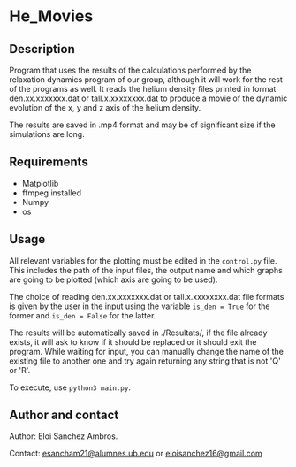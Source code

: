 # He_Movies
## Description
Program that uses the results of the calculations performed by the relaxation dynamics program of our group, although it will work for the rest of the programs as well. It reads the helium density files printed in format den.xx.xxxxxxx.dat or tall.x.xxxxxxxx.dat to produce a movie of the dynamic evolution of the x, y and z axis of the helium density.

The results are saved in .mp4 format and may be of significant size if the simulations are long.

## Requirements
- Matplotlib
- ffmpeg installed
- Numpy
- os

## Usage
All relevant variables for the plotting must be edited in the ``control.py`` file. This includes the path of the input files, the output name and which graphs are going to be plotted (which axis are going to be used).

The choice of reading den.xx.xxxxxxx.dat or tall.x.xxxxxxxx.dat file formats is given by the user in the input using the variable `is_den = True` for the former and `is_den = False` for the latter.

The results will be automatically saved in ./Resultats/, if the file already exists, it will ask to know if it should be replaced or it should exit the program. While waiting for input, you can manually change the name of the existing file to another one and try again returning any string that is not 'Q' or 'R'.

To execute, use ``python3 main.py``.

## Author and contact

Author: Eloi Sanchez Ambros.

Contact: esancham21@alumnes.ub.edu or eloisanchez16@gmail.com
